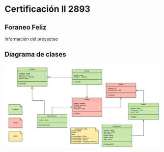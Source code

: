 # Certificación II 2893
## Foraneo Feliz
Información del proyectoo

## Diagrama de clases
![Git Flow](https://github.com/Oyahiro/Foraneo-Feliz/blob/master/Captura.PNG)
